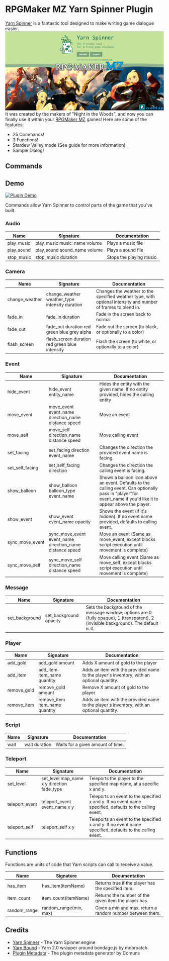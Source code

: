 # RPGMaker MZ Yarn Spinner Plugin

[Yarn Spinner](https://yarnspinner.dev/) is a fantastic tool designed to make writing game dialogue easier.
![banner](plugin-yarn-spinner.png)It was created by the makers of "Night in the Woods", and now you can finally use it within your [RPGMaker MZ](https://www.rpgmakerweb.com/products/rpg-maker-mz) games! 
Here are some of the features:

* 25 Commands!
* 3 Functions!
* Stardew Valley mode (See guide for more information)
* Sample Dialog!

## Commands

## Demo
[![Plugin Demo](https://img.youtube.com/vi/xRlhuiQvHjE/0.jpg)](https://www.youtube.com/watch?v=xRlhuiQvHjE)

Commands allow Yarn Spinner to control parts of the game that you've built.

### Audio

| Name       | Signature                    | Documentation            |
| ---------- | ---------------------------- | ------------------------ |
| play_music | play_music music_name volume | Plays a music file       |
| play_sound | play_sound sound_name volume | Plays a sound file       |
| stop_music | stop_music duration          | Stops the playing music. |

### Camera

| Name           | Signature                                      | Documentation                                                                                                |
| -------------- | ---------------------------------------------- | ------------------------------------------------------------------------------------------------------------ |
| change_weather | change_weather weather_type intensity duration | Changes the weather to the specified weather type, with optional intensity and number of frames to blend in. |
| fade_in        | fade_in duration                               | Fade in the screen back to normal                                                                            |
| fade_out       | fade_out duration red green blue grey alpha    | Fade out the screen (to black, or optionally to a color)                                                     |
| flash_screen   | flash_screen duration red green blue intensity | Flash the screen (to white, or optionally to a color)                                                        |

### Event

| Name            | Signature                                                | Documentation                                                                                                                                                    |
| --------------- | -------------------------------------------------------- | ---------------------------------------------------------------------------------------------------------------------------------------------------------------- |
| hide_event      | hide_event entity_name                                   | Hides the entity with the given name.  If no entity provided, hides the calling entity                                                                           |
| move_event      | move_event event_name direction_name distance speed      | Move an event                                                                                                                                                    |
| move_self       | move_self direction_name distance speed                  | Move calling event                                                                                                                                               |
| set_facing      | set_facing direction event_name                          | Changes the direction the provided event name is facing.                                                                                                         |
| set_self_facing | set_self_facing direction                                | Changes the direction the calling event is facing.                                                                                                               |
| show_balloon    | show_balloon balloon_type event_name                     | Shows a balloon icon above an event.  Defaults to the calling event.  Can optionally pass in "player"for event_name if you'd like it to appear above the player. |
| show_event      | show_event event_name opacity                            | Shows the event (if it's hidden).  If no event name provided, defaults to calling event.                                                                         |
| sync_move_event | sync_move_event event_name direction_name distance speed | Move an event (Same as move_event, except blocks script execution until movement is complete)                                                                    |
| sync_move_self  | sync_move_self direction_name distance speed             | Move calling event (Same as move_self, except blocks script execution until movement is complete)                                                                |

### Message

| Name           | Signature              | Documentation                                                                                                                         |
| -------------- | ---------------------- | ------------------------------------------------------------------------------------------------------------------------------------- |
| set_background | set_background opacity | Sets the background of the message window; options are 0 (fully opaque), 1 (transparent), 2 (invisible background). The default is 0. |

### Player

| Name        | Signature                      | Documentation                                                                             |
| ----------- | ------------------------------ | ----------------------------------------------------------------------------------------- |
| add_gold    | add_gold amount                | Adds X amount of gold to the player                                                       |
| add_item    | add_item item_name quantity    | Adds an item with the provided name to the player's inventory, with an optional quantity. |
| remove_gold | remove_gold amount             | Remove X amount of gold to the player                                                     |
| remove_item | remove_item item_name quantity | Adds an item with the provided name to the player's inventory, with an optional quantity. |

### Script

| Name  | Signature     | Documentation                     |
| ----- | ------------- | --------------------------------- |
| wait  | wait duration | Waits for a given amount of time. |

### Teleport

| Name           | Signature                                  | Documentation                                                                                            |
| -------------- | ------------------------------------------ | -------------------------------------------------------------------------------------------------------- |
| set_level      | set_level map_name x y direction fade_type | Teleports the player to the specified map name, at a specific x and y.                                   |
| teleport_event | teleport_event event_name x y              | Teleports an event to the specified x and y.  If no event name specified, defaults to the calling event. |
| teleport_self  | teleport_self x y                          | Teleports an event to the specified x and y.  If no event name specified, defaults to the calling event. |

## Functions
Functions are units of code that Yarn scripts can call to receive a value.

| Name         | Signature              | Documentation                                             |
| ------------ | ---------------------- | --------------------------------------------------------- |
| has_item     | has_item(itemName)     | Returns true if the player has the specified item.        |
| item_count   | item_count(itemName)   | Returns the number of the given item the player has.      |
| random_range | random_range(min, max) | Given a min and max, return a random number between them. |


## Credits

* [Yarn Spinner](https://yarnspinner.dev/) - The Yarn Spinner engine
* [Yarn Bound](https://github.com/mnbroatch/yarn-bound) - Yarn 2.0 wrapper around bondage.js by mnbroatch.
* [Plugin Metadata](https://github.com/comuns-rpgmaker/plugin-metadata) - The plugin metadata generator by Comuns
